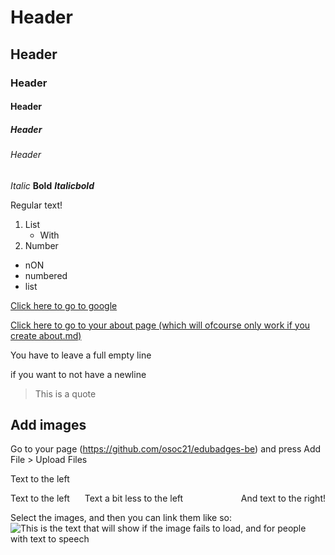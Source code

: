 # Header

## Header
### Header
#### Header
##### Header
###### Header

*Italic*
**Bold**
***Italicbold***

Regular text!

1. List
    - With
2. Number

- nON
 - numbered
- list

[Click here to go to google](https://www.google.be)

[Click here to go to your about page (which will ofcourse only work if you create about.md)](about)


You have to leave
a full empty line

if you want to not have a newline


> This is
> a quote


## Add images

Go to your page (https://github.com/osoc21/edubadges-be) and press Add File > Upload Files


Text to the left

<span style="float: right;">
And text to the right!
</span>

Text to the left
<span style="margin-left: 20px;">
Text a bit less to the left
</span>



Select the images, and then you can link them like so:
![This is the text that will show if the image fails to load, and for people with text to speech](imageName.png)

